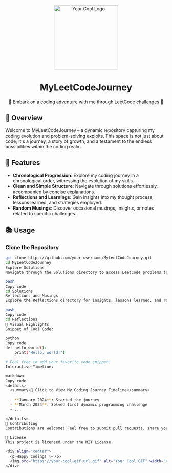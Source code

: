 <div align="center">
  <img src="https://your-cool-logo-url.png" alt="Your Cool Logo" width="200">
  <h1>MyLeetCodeJourney</h1>
  <p>🚀 Embark on a coding adventure with me through LeetCode challenges 🌟</p>
</div>

## 📖 Overview

Welcome to MyLeetCodeJourney – a dynamic repository capturing my coding evolution and problem-solving exploits. This space is not just about code; it's a journey, a story of growth, and a testament to the endless possibilities within the coding realm.

## 🚀 Features

- **Chronological Progression**: Explore my coding journey in a chronological order, witnessing the evolution of my skills.
- **Clean and Simple Structure**: Navigate through solutions effortlessly, accompanied by concise explanations.
- **Reflections and Learnings**: Gain insights into my thought process, lessons learned, and strategies employed.
- **Random Musings**: Discover occasional musings, insights, or notes related to specific challenges.

## 📚 Usage

### Clone the Repository

```bash
git clone https://github.com/your-username/MyLeetCodeJourney.git
cd MyLeetCodeJourney
Explore Solutions
Navigate through the Solutions directory to access LeetCode problems tackled chronologically.

bash
Copy code
cd Solutions
Reflections and Musings
Explore the Reflections directory for insights, lessons learned, and random musings.

bash
Copy code
cd Reflections
🎨 Visual Highlights
Snippet of Cool Code:

python
Copy code
def hello_world():
    print("Hello, world!")

# Feel free to add your favorite code snippet!
Interactive Timeline:

markdown
Copy code
<details>
  <summary>📅 Click to View My Coding Journey Timeline</summary>
  
  - **January 2024**: Started the journey
  - **March 2024**: Solved first dynamic programming challenge
  - ...

</details>
🤝 Contributing
Contributions are welcome! Feel free to submit pull requests, share your insights, or suggest improvements.

📃 License
This project is licensed under the MIT License.

<div align="center">
  <p>Happy Coding! ✨</p>
  <img src="https://your-cool-gif-url.gif" alt="Your Cool GIF" width="400">
</div>
